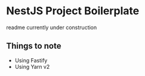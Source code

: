 # NestJS Project Boilerplate

readme currently under construction

## Things to note
* Using Fastify
* Using Yarn v2
